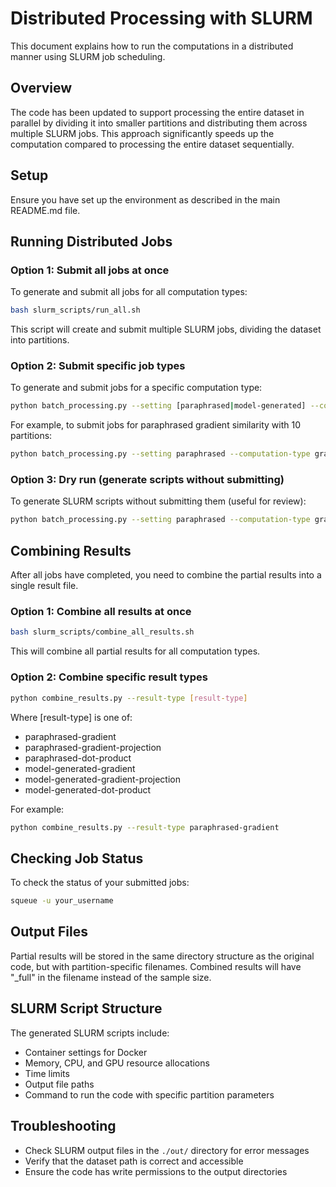 # Distributed Processing with SLURM

This document explains how to run the computations in a distributed manner using SLURM job scheduling.

## Overview

The code has been updated to support processing the entire dataset in parallel by dividing it into smaller partitions and distributing them across multiple SLURM jobs. This approach significantly speeds up the computation compared to processing the entire dataset sequentially.

## Setup

Ensure you have set up the environment as described in the main README.md file.

## Running Distributed Jobs

### Option 1: Submit all jobs at once

To generate and submit all jobs for all computation types:

```bash
bash slurm_scripts/run_all.sh
```

This script will create and submit multiple SLURM jobs, dividing the dataset into partitions.

### Option 2: Submit specific job types

To generate and submit jobs for a specific computation type:

```bash
python batch_processing.py --setting [paraphrased|model-generated] --computation-type [dot-product|gradient-similarity] [--use-random-projection] --num-partitions 10
```

For example, to submit jobs for paraphrased gradient similarity with 10 partitions:

```bash
python batch_processing.py --setting paraphrased --computation-type gradient-similarity --num-partitions 10
```

### Option 3: Dry run (generate scripts without submitting)

To generate SLURM scripts without submitting them (useful for review):

```bash
python batch_processing.py --setting paraphrased --computation-type gradient-similarity --num-partitions 10 --dry-run
```

## Combining Results

After all jobs have completed, you need to combine the partial results into a single result file.

### Option 1: Combine all results at once

```bash
bash slurm_scripts/combine_all_results.sh
```

This will combine all partial results for all computation types.

### Option 2: Combine specific result types

```bash
python combine_results.py --result-type [result-type]
```

Where [result-type] is one of:
- paraphrased-gradient
- paraphrased-gradient-projection
- paraphrased-dot-product
- model-generated-gradient
- model-generated-gradient-projection
- model-generated-dot-product

For example:

```bash
python combine_results.py --result-type paraphrased-gradient
```

## Checking Job Status

To check the status of your submitted jobs:

```bash
squeue -u your_username
```

## Output Files

Partial results will be stored in the same directory structure as the original code, but with partition-specific filenames. Combined results will have "_full" in the filename instead of the sample size.

## SLURM Script Structure

The generated SLURM scripts include:

- Container settings for Docker
- Memory, CPU, and GPU resource allocations
- Time limits
- Output file paths
- Command to run the code with specific partition parameters

## Troubleshooting

- Check SLURM output files in the `./out/` directory for error messages
- Verify that the dataset path is correct and accessible
- Ensure the code has write permissions to the output directories
